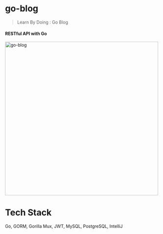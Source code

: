 # go-blog
> Learn By Doing : Go Blog  

#### RESTful API with Go  
<img width="500" alt="go-blog" src="https://user-images.githubusercontent.com/48475824/74310185-e6803980-4daf-11ea-97f1-96a053d9dc5f.png">

# Tech Stack
Go, GORM, Gorilla Mux, JWT, MySQL, PostgreSQL, IntelliJ
